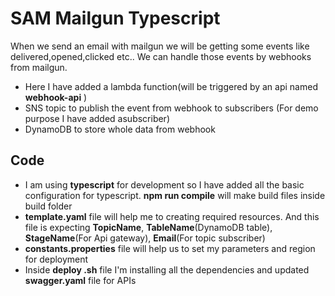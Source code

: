 # SAM Mailgun Typescript

When we send an email with mailgun we will be getting some events like delivered,opened,clicked etc.. We can handle those events by webhooks from mailgun.
- Here I have added a lambda function(will be triggered by an api named **webhook-api** )
- SNS topic to publish the event from webhook to subscribers (For demo purpose I have added asubscriber)
- DynamoDB to store whole data from webhook

## Code
- I am using **typescript** for development so I have added all the basic configuration for typescript. **npm run compile** will make build files inside build folder
- **template.yaml** file will help me to creating required resources. And this file is expecting **TopicName**,     **TableName**(DynamoDB table), **StageName**(For Api gateway), **Email**(For topic subscriber)
- **constants.properties** file will help us to set my parameters and region for deployment
- Inside **deploy .sh** file I'm installing all the dependencies and updated **swagger.yaml** file for APIs 

